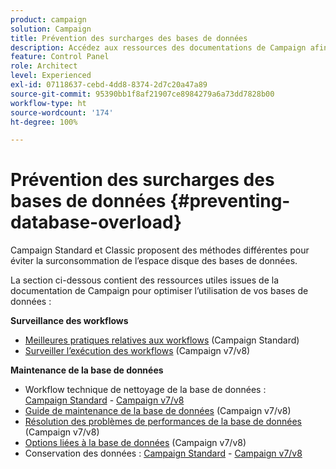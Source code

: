 ```yaml
---
product: campaign
solution: Campaign
title: Prévention des surcharges des bases de données
description: Accédez aux ressources des documentations de Campaign afin de prévenir les surcharges des bases de données sur vos instances.
feature: Control Panel
role: Architect
level: Experienced
exl-id: 07118637-cebd-4dd8-8374-2d7c20a47a89
source-git-commit: 95390bb1f8af21907ce8984279a6a73dd7828b00
workflow-type: ht
source-wordcount: '174'
ht-degree: 100%

---
```


# Prévention des surcharges des bases de données {#preventing-database-overload}

Campaign Standard et Classic proposent des méthodes différentes pour éviter la surconsommation de l’espace disque des bases de données.

La section ci-dessous contient des ressources utiles issues de la documentation de Campaign pour optimiser l’utilisation de vos bases de données :

**Surveillance des workflows**

* [Meilleures pratiques relatives aux workflows](https://experienceleague.adobe.com/docs/campaign-standard/using/managing-processes-and-data/workflow-general-operation/best-practices-workflows.html?lang=fr) (Campaign Standard)
* [Surveiller lʼexécution des workflows](https://experienceleague.adobe.com/docs/campaign-classic/using/automating-with-workflows/monitoring-workflows/monitoring-workflow-execution.html?lang=fr) (Campaign v7/v8)

**Maintenance de la base de données**

* Workflow technique de nettoyage de la base de données : [Campaign Standard](https://experienceleague.adobe.com/docs/campaign-standard/using/administrating/application-settings/technical-workflows.html?lang=fr#list-of-technical-workflows) - [Campaign v7/v8](https://experienceleague.adobe.com/docs/campaign-classic/using/monitoring-campaign-classic/data-processing/database-cleanup-workflow.html?lang=fr)
* [Guide de maintenance de la base de données](https://experienceleague.adobe.com/docs/campaign-classic/using/monitoring-campaign-classic/database-maintenance/recommendations.html?lang=fr) (Campaign v7/v8)
* [Résolution des problèmes de performances de la base de données](https://experienceleague.adobe.com/docs/campaign-classic/using/monitoring-campaign-classic/troubleshooting-toc/database-issues-toc/database-performances.html?lang=fr) (Campaign v7/v8)
* [Options liées à la base de données](https://experienceleague.adobe.com/docs/campaign-classic/using/installing-campaign-classic/appendices/configuring-campaign-options.html?lang=fr#database) (Campaign v7/v8)
* Conservation des données : [Campaign Standard](https://experienceleague.adobe.com/docs/campaign-standard/using/administrating/application-settings/data-retention.html?lang=fr) - [Campaign v7/v8](https://experienceleague.adobe.com/docs/campaign-classic/using/configuring-campaign-classic/data-model/data-model-best-practices.html?lang=fr#data-retention)
